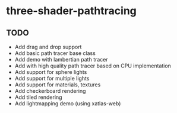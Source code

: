 # three-shader-pathtracing

## TODO

- Add drag and drop support
- Add basic path tracer base class
- Add demo with lambertian path tracer
- Add with high quality path tracer based on CPU implementation
- Add support for sphere lights
- Add support for multiple lights
- Add support for materials, textures
- Add checkerboard rendering
- Add tiled rendering
- Add lightmapping demo (using xatlas-web)
